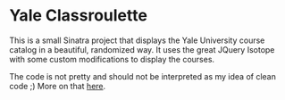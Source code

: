 Yale Classroulette
==================

This is a small Sinatra project that displays the Yale University course catalog in a beautiful, randomized way. It uses the great JQuery Isotope with some custom modifications to display the courses.

The code is not pretty and should not be interpreted as my idea of clean code ;) More on that [here](http://geoffreylitt.com/2013/07/06/spaghetti-code.html).
